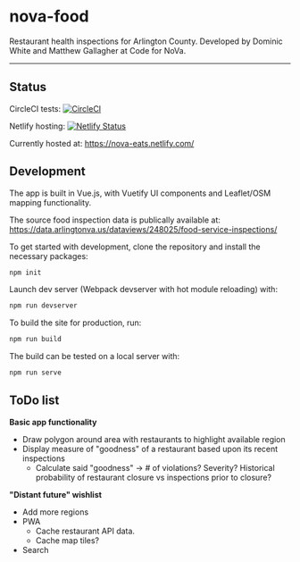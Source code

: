 # nova-food

Restaurant health inspections for Arlington County.
Developed by Dominic White and Matthew Gallagher at Code for NoVa.

---

## Status

CircleCI tests: [![CircleCI](https://circleci.com/gh/dominicwhite/nova-food/tree/master.svg?style=svg)](https://circleci.com/gh/dominicwhite/nova-food/tree/master)
 
Netlify hosting: [![Netlify Status](https://api.netlify.com/api/v1/badges/34bd1ad6-9274-49fb-a930-535593a0ab2a/deploy-status)](https://app.netlify.com/sites/nova-eats/deploys)

Currently hosted at: https://nova-eats.netlify.com/


## Development


The app is built in Vue.js, with Vuetify UI components and Leaflet/OSM mapping functionality.

The source food inspection data is publically available at: https://data.arlingtonva.us/dataviews/248025/food-service-inspections/

To get started with development, clone the repository and install the necessary packages:

```bash
npm init
```

Launch dev server (Webpack devserver with hot module reloading) with:

```bash
npm run devserver
```

To build the site for production, run:

```bash
npm run build
```

The build can be tested on a local server with:

```bash
npm run serve
```

## ToDo list

**Basic app functionality**
* Draw polygon around area with restaurants to highlight available region
* Display measure of "goodness" of a restaurant based upon its recent inspections
    * Calculate said "goodness" -> # of violations? Severity? Historical probability of restaurant closure vs inspections prior to closure?

**"Distant future" wishlist**
* Add more regions
* PWA
    * Cache restaurant API data.
    * Cache map tiles?
* Search